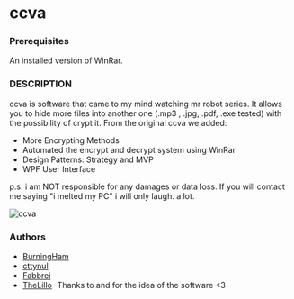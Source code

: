 # ccva

### Prerequisites
An installed version of WinRar.

### DESCRIPTION

ccva is software that came to my mind watching mr robot series. It allows you to hide more files into another one (.mp3 , .jpg, .pdf, .exe tested) with the possibility of crypt it.
From the original ccva we added:
* More Encrypting Methods
* Automated the encrypt and decrypt system using WinRar
* Design Patterns: Strategy and MVP
* WPF User Interface

p.s. i am NOT responsible for any damages or data loss. If you will contact me
     saying "i melted my PC" i will only laugh. a lot.

![ccva](http://i.imgur.com/Zagn4xf.jpg)

### Authors
* [BurningHam](https://github.com/BurningHAM18)
* [cttynul](https://github.com/cttynul)
* [Fabbrei](https://github.com/Fabbrei)
* [TheLillo](https://github.com/TheLillo)
-Thanks to  and  for the idea of the software <3
